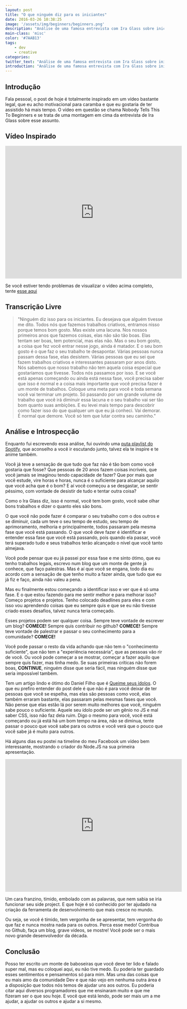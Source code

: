 ```yaml
---
layout: post
title: "O que ninguém diz para os iniciantes"
date: 2016-03-26 10:38:25
image: '/assets/img/beginners/beginners.png'
description: "Análise de uma famosa entrevista com Ira Glass sobre iniciantes e o processo criativo."
main-class: 'misc'
color: '#7AAB13'
tags:
    - dev
    - creative
categories:
twitter_text: "Análise de uma famosa entrevista com Ira Glass sobre iniciantes."
introduction: "Análise de uma famosa entrevista com Ira Glass sobre iniciantes e o processo criativo."
---
```


## Introdução

Fala pessoal, o post de hoje é totalmente inspirado em um vídeo bastante legal, que eu acho motivacional para caramba e que eu gostaria de ter assistido há mais tempo. O vídeo em questão se chama Nobody Tells This To Beginners e se trata de uma montagem em cima da entrevista de Ira Glass sobre esse assunto.

## Vídeo Inspirado

<iframe width="560" height="420" src="https://www.youtube.com/embed/E1oZhEIrer4" frameborder="0" allowfullscreen></iframe>

Se você estiver tendo problemas de visualizar o vídeo acima completo, tente [esse aqui](https://www.youtube.com/watch?v=D_gSFWt6ito)

## Transcrição Livre

> "Ninguém diz isso para os iniciantes. Eu desejava que alguém tivesse me dito. Todos nós que fazemos trabalhos criativos, entramos nisso porque temos bom gosto. Mas existe uma lacuna. Nos nossos primeiros anos que fazemos coisas, elas não são tão boas. Elas tentam ser boas, tem potencial, mas elas não. Mas o seu bom gosto, a coisa que fez você entrar nesse jogo, ainda é matador. E o seu bom gosto é o que faz o seu trabalho te desapontar. Várias pessoas nunca passam dessa fase, elas desistem. Várias pessoas que eu sei que fazem trabalhos criativos e interessantes passaram por anos disto. Nós sabemos que nosso trabalho não tem aquela coisa especial que gostaríamos que tivesse. Todos nós passamos por isso. E se você está apenas começando ou ainda está nessa fase, você precisa saber que isso é normal e a coisa mais importante que você precisa fazer é um monte de trabalhos. Coloque uma meta para você e toda semana você vai terminar um projeto. Só passando por um grande volume de trabalho que você irá diminuir essa lacuna e o seu trabalho vai ser tão bom quanto suas ambições. E eu levei mais tempo para descobrir como fazer isso do que qualquer um que eu já conheci. Vai demorar. É normal que demore. Você só tem que lutar contra seu caminho."

## Análise e Introspecção

Enquanto fui escrevendo essa análise, fui ouvindo uma [puta playlist do Spotify](https://open.spotify.com/user/nickfearless/playlist/6EF56fuiUgN2GOMVZIiXpq), que aconselho a você ir escutando junto, talvez ela te inspire e te anime também.

Você já teve a sensação de que tudo que faz não é tão bom como você gostaria que fosse? Que pessoas de 20 anos fazem coisas incríveis, que você jamais se imaginou tendo capacidade de fazer? Que por mais que você estude, vire horas e horas, nunca é o suficiente para alcançar aquilo que você acha que é o bom? E aí você começou a se desgastar, se sentir péssimo, com vontade de desistir de tudo e tentar outra coisa?

Como o Ira Glass diz, isso é normal, você tem bom gosto, você sabe olhar bons trabalhos e dizer o quanto eles são bons.

O que você não pode fazer é comparar o seu trabalho com o dos outros e se diminuir, cada um teve o seu tempo de estudo, seu tempo de aprimoramento, melhoria e principalmente, todos passaram pela mesma fase que você está passando. O que você deve fazer é identificar e entender essa fase que você está passando, pois quando ela passar, você terá superado tudo e seus trabalhos terão alcançado o nível que você tanto almejava.

Você pode pensar que eu já passei por essa fase e me sinto ótimo, que eu tenho trabalhos legais, escrevo num blog que um monte de gente já conhece, que faço palestras. Mas é aí que você se engana, todo dia eu acordo com a sensação de que tenho muito a fazer ainda, que tudo que eu já fiz e faço, ainda não valeu a pena.

Mas eu finalmente estou começando a identificar isso e ver que é só uma fase. E o que estou fazendo para me sentir melhor e para melhorar isso? Começo projetos e projetos. Tenho colocado deadlines para eles e com isso vou aprendendo coisas que eu sempre quis e que se eu não tivesse criado esses desafios, talvez nunca teria começado.

Esses projetos podem ser qualquer coisa. Sempre teve vontade de escrever um blog? **COMECE!** Sempre quis contribuir no github? **COMECE!** Sempre teve vontade de palestrar e passar o seu conhecimento para a comunidade? **COMECE!**

Você pode passar o resto da vida achando que não tem o "conhecimento suficiente", que não tem a "experiência necessária", que as pessoas vão rir de você. Ou você pode começar a se mostrar, começar a fazer aquilo que sempre quis fazer, mas tinha medo. Se suas primeiras críticas não forem boas, **CONTINUE**, ninguém disse que seria fácil, mas ninguém disse que seria impossível também.

Tem um artigo lindo e ótimo do Daniel Filho que é [Queime seus ídolos](http://danielfilho.github.io/2014/08/20/queime-seus-idolos/). O que eu prefiro entender do post dele é que não é para você deixar de ter pessoas que você se espelha, mas elas são pessoas como você, elas também erraram bastante, elas passaram pelas mesmas fases que você. Não pense que elas estão lá por serem muito melhores que você, ninguém sabe pouco o suficiente. Aquele seu ídolo pode ser um gênio no JS e mal saber CSS, isso não faz dela ruim. Digo o mesmo para você, você está começando ou já está há um bom tempo na área, não se diminua, tente passar o pouco que você sabe para os outros e você verá que o pouco que você sabe já é muito para outros.

Há alguns dias eu postei na timeline do meu Facebook um vídeo bem interessante, mostrando o criador do Node.JS na sua primeira apresentação.

<iframe width="560" height="420" src="https://www.youtube.com/embed/ztspvPYybIY" frameborder="0" allowfullscreen></iframe>

Um cara franzino, tímido, embolado com as palavras, que nem sabia se iria funcionar seu side project. E que hoje é só conhecido por ter ajudado na criação da ferramenta de desenvolvimento que mais cresce no mundo.

Ou seja, se você é tímido, tem vergonha de se apresentar, tem vergonha do que faz e nunca mostra nada para os outros. Perca esse medo! Contribua no Github, faça um blog, grave vídeos, se mostre! Você pode ser o mais novo grande desenvolvedor da década.

## Conclusão

Posso ter escrito um monte de baboseiras que você deve ter lido e falado super mal, mas eu coloquei aqui, eu não tive medo. Eu poderia ter guardado esses sentimentos e pensamentos só para mim. Mas uma das coisas que eu mais amo da comunidade Dev e que não vejo em nenhuma outra área é a disposição que todos nós temos de ajudar uns aos outros. Eu poderia citar aqui diversos programadores que me ensinaram muito e que me fizeram ser o que sou hoje. E você que está lendo, pode ser mais um a me ajudar, a ajudar os outros e ajudar a si mesmo.
